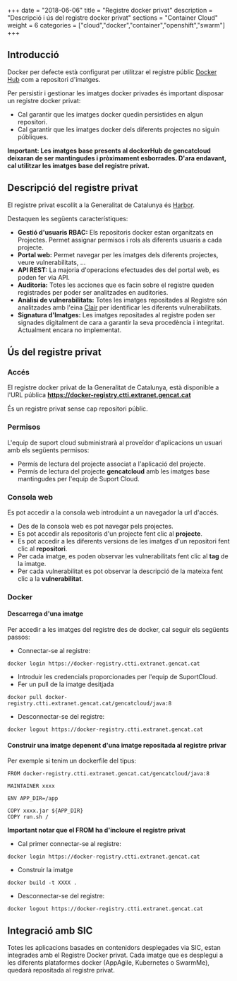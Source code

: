 +++
date          = "2018-06-06"
title         = "Registre docker privat"
description   = "Descripció i ús del registre docker privat"
sections      = "Container Cloud"
weight        = 6
categories    = ["cloud","docker","container","openshift","swarm"]
+++
## Introducció

Docker per defecte està configurat per utilitzar el registre públic [Docker Hub](https://hub.docker.com/) com a repositori d'imatges.

Per persistir i gestionar les imatges docker privades és important disposar un registre docker privat:

* Cal garantir que les imatges docker quedin persistides en algun repositori.
* Cal garantir que les imatges docker dels diferents projectes no siguin públiques.

**Important: Les imatges base presents al dockerHub de gencatcloud deixaran de ser mantingudes i pròximament esborrades. D'ara endavant, cal utilitzar les imatges base del registre privat.**

## Descripció del registre privat

El registre privat escollit a la Generalitat de Catalunya és [Harbor](https://vmware.github.io/harbor/).

Destaquen les següents característiques:

* **Gestió d'usuaris RBAC:** Els repositoris docker estan organitzats en Projectes. Permet assignar permisos i rols als diferents usuaris a cada projecte.
* **Portal web:** Permet navegar per les imatges dels diferents projectes, veure vulnerabilitats, ...
* **API REST:** La majoria d'operacions efectuades des del portal web, es poden fer via API.
* **Auditoria:** Totes les acciones que es facin sobre el registre queden registrades per poder ser analitzades en auditories.
* **Anàlisi de vulnerabilitats:** Totes les imatges repositades al Registre són analitzades amb l'eina [Clair](https://github.com/coreos/clair) per identificar les diferents vulnerabilitats.
* **Signatura d'Imatges:** Les imatges repositades al registre poden ser signades digitalment de cara a garantir la seva procedència i integritat. Actualment encara no implementat.

## Ús del registre privat
### Accés
El registre docker privat de la Generalitat de Catalunya, està disponible a l'URL pública **https://docker-registry.ctti.extranet.gencat.cat**

És un registre privat sense cap repositori públic.

### Permisos
L'equip de suport cloud subministrarà al proveïdor d'aplicacions un usuari amb els següents permisos:
* Permís de lectura del projecte associat a l'aplicació del projecte.
* Permís de lectura del projecte **gencatcloud** amb les imatges base mantingudes per l'equip de Suport Cloud.

### Consola web
Es pot accedir a la consola web introduint a un navegador la url d'accés.
* Des de la consola web es pot navegar pels projectes.
* Es pot accedir als repositoris d'un projecte fent clic al **projecte**.
* Es pot accedir a les diferents versions de les imatges d'un repositori fent clic al **repositori**.
* Per cada imatge, es poden observar les vulnerabilitats fent clic al **tag** de la imatge.
* Per cada vulnerabilitat es pot observar la descripció de la mateixa fent clic a la **vulnerabilitat**.

### Docker
#### Descarrega d'una imatge
Per accedir a les imatges del registre des de docker, cal seguir els següents passos:
* Connectar-se al registre:
```
docker login https://docker-registry.ctti.extranet.gencat.cat
```
* Introduir les credencials proporcionades per l'equip de SuportCloud.
* Fer un pull de la imatge desitjada
```
docker pull docker-registry.ctti.extranet.gencat.cat/gencatcloud/java:8
```
* Desconnectar-se del registre:
```
docker logout https://docker-registry.ctti.extranet.gencat.cat
```
#### Construir una imatge depenent d'una imatge repositada al registre privar
Per exemple si tenim un dockerfile del tipus:
```
FROM docker-registry.ctti.extranet.gencat.cat/gencatcloud/java:8

MAINTAINER xxxx

ENV APP_DIR=/app

COPY xxxx.jar ${APP_DIR}
COPY run.sh /
```
**Important notar que el FROM ha d'incloure el registre privat**
* Cal primer connectar-se al registre:
```
docker login https://docker-registry.ctti.extranet.gencat.cat
```
* Construir la imatge
```
docker build -t XXXX .
```
* Desconnectar-se del registre:
```
docker logout https://docker-registry.ctti.extranet.gencat.cat
```

## Integració amb SIC
Totes les aplicacions basades en contenidors desplegades via SIC, estan integrades amb el Registre Docker privat.
Cada imatge que es desplegui a les diferents plataformes docker (AppAgile, Kubernetes o SwarmMe), quedarà repositada al registre privat.
